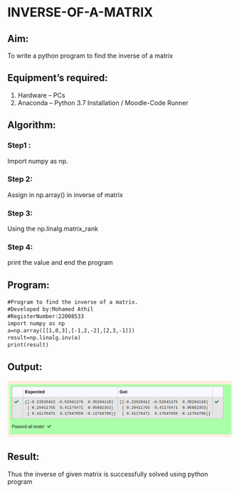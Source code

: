 # INVERSE-OF-A-MATRIX
## Aim:
To write a python program to find the inverse of a matrix
## Equipment’s required:
1. 	Hardware – PCs
2. 	Anaconda – Python 3.7 Installation / Moodle-Code Runner
## Algorithm:
### Step1 : 
Import numpy as np.
### Step 2: 
Assign in np.array() in inverse of matrix
### Step 3: 
Using the np.linalg.matrix_rank
### Step 4: 
print the value and end the program
## Program:
```
#Program to find the inverse of a matrix.
#Developed by:Mohamed Athil
#RegisterNumber:22008533
import numpy as np
a=np.array([[1,0,3],[-1,2,-2],[2,3,-1]])
result=np.linalg.inv(a)
print(result)
```
## Output:
!['output'](/Screenshot%20from%202023-01-02%2011-27-10.png)
## Result:
Thus the inverse of given matrix is successfully solved using python program

